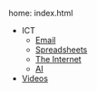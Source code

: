 home: index.html

- ICT
  - [Email](ICT/email.html)
  - [Spreadsheets](ICT/spreadsheets.html)
  - [The Internet](ICT/the-internet.html)
  - [AI](ICT/AI.html)	
- [Videos](video/index.html)
